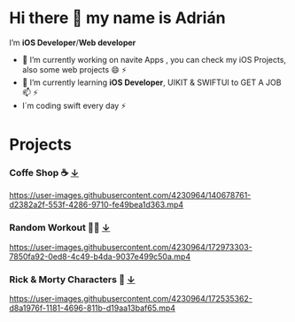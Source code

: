 # Hi there 👋 my name is Adrián

I’m **iOS Developer**/**Web developer**

- 🔭 I’m currently working on navite Apps , you can check my iOS Projects, also some web projects 😄 ⚡
- 🌱 I’m currently learning **iOS Developer**, UIKIT & SWIFTUI to GET A JOB 📫 ⚡
- I´m coding swift every day ⚡

# Projects
### Coffe Shop ☕️ [↓](https://github.com/duilan/CoffeShop-iOS)
https://user-images.githubusercontent.com/4230964/140678761-d2382a2f-553f-4286-9710-fe49bea1d363.mp4

### Random Workout 🏋️‍♂️ [↓](https://github.com/duilan/Random-Workout-iOS)
https://user-images.githubusercontent.com/4230964/172973303-7850fa92-0ed8-4c49-b4da-9037e499c50a.mp4


### Rick & Morty Characters 🤖 [↓](https://github.com/duilan/RickAndMorty-iOS)
https://user-images.githubusercontent.com/4230964/172535362-d8a1976f-1181-4696-811b-d19aa13baf65.mp4


<!--
**duilan/duilan** is a ✨ _special_ ✨ repository because its `README.md` (this file) appears on your GitHub profile.

Here are some ideas to get you started:

- 🔭 I’m currently working on ...
- 🌱 I’m currently learning ...
- 👯 I’m looking to collaborate on ...
- 🤔 I’m looking for help with ...
- 💬 Ask me about ...
- 📫 How to reach me: ...
- 😄 Pronouns: ...
- ⚡ Fun fact: ...
-->


